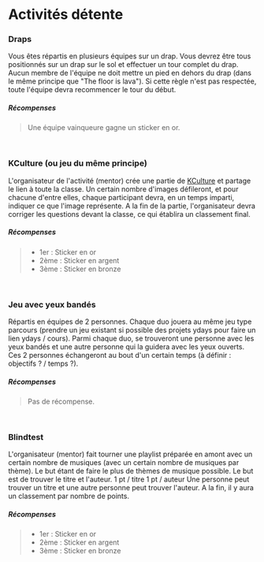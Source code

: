 # Activités détente

### Draps

Vous êtes répartis en plusieurs équipes sur un drap.
Vous devrez être tous positionnés sur un drap sur le sol et effectuer un tour complet du drap.
Aucun membre de l'équipe ne doit mettre un pied en dehors du drap (dans le même principe que "The floor is lava"). Si cette règle n'est pas respectée, toute l'équipe devra recommencer le tour du début.


##### Récompenses

> Une équipe vainqueure gagne un sticker en or.

<br>

### KCulture (ou jeu du même principe)

L'organisateur de l'activité (mentor) crée une partie de [KCulture](https://kculture.kgames.fr/) et partage le lien à toute la classe.
Un certain nombre d'images défileront, et pour chacune d'entre elles, chaque participant devra, en un temps imparti, indiquer ce que l'image représente.
A la fin de la partie, l'organisateur devra corriger les questions devant la classe, ce qui établira un classement final.


##### Récompenses

> - 1er : Sticker en or
> - 2ème : Sticker en argent
> - 3ème : Sticker en bronze

<br>

### Jeu avec yeux bandés 

Répartis en équipes de 2 personnes. Chaque duo jouera au même jeu type parcours (prendre un jeu existant si possible des projets ydays pour faire un lien ydays / cours).
Parmi chaque duo, se trouveront une personne avec les yeux bandés et une autre personne qui la guidera avec les yeux ouverts. Ces 2 personnes échangeront au bout d'un certain temps (à définir : objectifs ? / temps ?).


##### Récompenses

> Pas de récompense.

<br>

### Blindtest

L'organisateur (mentor) fait tourner une playlist préparée en amont avec un certain nombre de musiques (avec un certain nombre de musiques par thème). Le but étant de faire le plus de thèmes de musique possible.
Le but est de trouver le titre et l'auteur.
1 pt / titre
1 pt / auteur
Une personne peut trouver un titre et une autre personne peut trouver l'auteur.
A la fin, il y aura un classement par nombre de points.


##### Récompenses

> - 1er : Sticker en or
> - 2ème : Sticker en argent
> - 3ème : Sticker en bronze

<br>